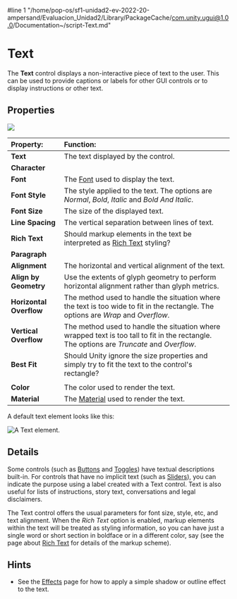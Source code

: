 #line 1 "/home/pop-os/sf1-unidad2-ev-2022-20-ampersand/Evaluacion_Unidad2/Library/PackageCache/com.unity.ugui@1.0.0/Documentation~/script-Text.md"
# Text

The **Text** control displays a non-interactive piece of text to the user. This can be used to provide captions or labels for other GUI controls or to display instructions or other text.

## Properties

![](images/UI_TextInspector.png)

|**Property:** |**Function:** |
|:---|:---|
|**Text** |The text displayed by the control. |
| **Character** |
| **Font** | The [Font](https://docs.unity3d.com/Manual/class-Font.html) used to display the text. |
|**Font Style** | The style applied to the text. The options are _Normal_, _Bold_, _Italic_ and _Bold And Italic_. |
|**Font Size** | The size of the displayed text. |
|**Line Spacing** | The vertical separation between lines of text. |
|**Rich Text** | Should markup elements in the text be interpreted as [Rich Text](StyledText.md) styling? |
|**Paragraph**|
|**Alignment** | The horizontal and vertical alignment of the text. |
|**Align by Geometry** | Use the extents of glyph geometry to perform horizontal alignment rather than glyph metrics. |
|**Horizontal Overflow** | The method used to handle the situation where the text is too wide to fit in the rectangle. The options are _Wrap_ and _Overflow_. |
|**Vertical Overflow** | The method used to handle the situation where wrapped text is too tall to fit in the rectangle. The options are _Truncate_ and _Overflow_. |
|**Best Fit** | Should Unity ignore the size properties and simply try to fit the text to the control's rectangle? |
| | |
|**Color** | The color used to render the text. |
|**Material** | The [Material](https://docs.unity3d.com/Manual/class-Material.html) used to render the text. |

A default text element looks like this:

![A Text element.](images/UI_TextExample.png)

## Details

Some controls (such as [Buttons](script-Button.md) and [Toggles](script-Toggle.md)) have textual descriptions built-in. For controls that have no implicit text (such as [Sliders](script-Slider.md)), you can indicate the purpose using a label created with a Text control. Text is also useful for lists of instructions, story text, conversations and legal disclaimers.

The Text control offers the usual parameters for font size, style, etc, and text alignment. When the _Rich Text_ option is enabled, markup elements within the text will be treated as styling information, so you can have just a single word or short section in boldface or in a different color, say (see the page about [Rich Text](StyledText.md) for details of the markup scheme).


## Hints

* See the [Effects](comp-UIEffects.md) page for how to apply a simple shadow or outline effect to the text.
